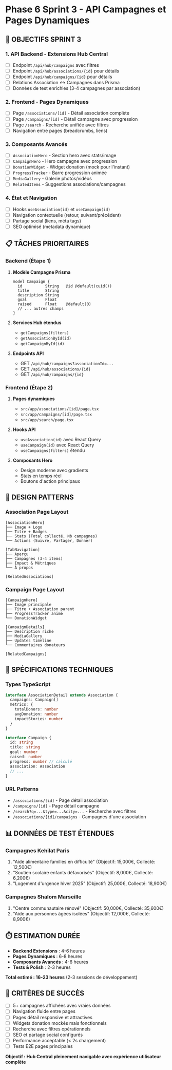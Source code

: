 # Phase 6 Sprint 3 - API Campagnes et Pages Dynamiques

## 🎯 OBJECTIFS SPRINT 3

### 1. API Backend - Extensions Hub Central
- [ ] Endpoint `/api/hub/campaigns` avec filtres
- [ ] Endpoint `/api/hub/associations/{id}` pour détails  
- [ ] Endpoint `/api/hub/campaigns/{id}` pour détails
- [ ] Relations Association ↔ Campagnes dans Prisma
- [ ] Données de test enrichies (3-4 campagnes par association)

### 2. Frontend - Pages Dynamiques
- [ ] Page `/associations/[id]` - Détail association complète
- [ ] Page `/campaigns/[id]` - Détail campagne avec progression
- [ ] Page `/search` - Recherche unifiée avec filtres
- [ ] Navigation entre pages (breadcrumbs, liens)

### 3. Composants Avancés
- [ ] `AssociationHero` - Section hero avec stats/image
- [ ] `CampaignHero` - Hero campagne avec progression
- [ ] `DonationWidget` - Widget donation (mock pour l'instant)
- [ ] `ProgressTracker` - Barre progression animée
- [ ] `MediaGallery` - Galerie photos/vidéos
- [ ] `RelatedItems` - Suggestions associations/campagnes

### 4. État et Navigation
- [ ] Hooks `useAssociation(id)` et `useCampaign(id)`
- [ ] Navigation contextuelle (retour, suivant/précédent)
- [ ] Partage social (liens, méta tags)
- [ ] SEO optimisé (metadata dynamique)

## 📋 TÂCHES PRIORITAIRES

### Backend (Étape 1)
1. **Modèle Campagne Prisma**
   ```prisma
   model Campaign {
     id          String   @id @default(cuid())
     title       String
     description String
     goal        Float
     raised      Float    @default(0)
     // ... autres champs
   }
   ```

2. **Services Hub étendus**
   - `getCampaigns(filters)`
   - `getAssociationById(id)`  
   - `getCampaignById(id)`

3. **Endpoints API**
   - GET `/api/hub/campaigns?associationId=...`
   - GET `/api/hub/associations/{id}`
   - GET `/api/hub/campaigns/{id}`

### Frontend (Étape 2)
1. **Pages dynamiques**
   - `src/app/associations/[id]/page.tsx`
   - `src/app/campaigns/[id]/page.tsx`
   - `src/app/search/page.tsx`

2. **Hooks API**
   - `useAssociation(id)` avec React Query
   - `useCampaign(id)` avec React Query
   - `useCampaigns(filters)` étendu

3. **Composants Hero**
   - Design moderne avec gradients
   - Stats en temps réel
   - Boutons d'action principaux

## 🎨 DESIGN PATTERNS

### Association Page Layout
```
[AssociationHero]
├── Image + Logo  
├── Titre + Badges
├── Stats (Total collecté, Nb campagnes)
└── Actions (Suivre, Partager, Donner)

[TabNavigation]
├── Aperçu
├── Campagnes (3-4 items)
├── Impact & Métriques  
└── À propos

[RelatedAssociations]
```

### Campaign Page Layout  
```
[CampaignHero]
├── Image principale
├── Titre + Association parent
├── ProgressTracker animé
└── DonationWidget

[CampaignDetails]
├── Description riche
├── MediaGallery
├── Updates timeline
└── Commentaires donateurs

[RelatedCampaigns]
```

## 🔧 SPÉCIFICATIONS TECHNIQUES

### Types TypeScript
```typescript
interface AssociationDetail extends Association {
  campaigns: Campaign[]
  metrics: {
    totalDonors: number
    avgDonation: number
    impactStories: number
  }
}

interface Campaign {
  id: string
  title: string
  goal: number
  raised: number
  progress: number // calculé
  association: Association
  // ...
}
```

### URL Patterns
- `/associations/[id]` - Page détail association
- `/campaigns/[id]` - Page détail campagne  
- `/search?q=...&type=...&city=...` - Recherche avec filtres
- `/associations/[id]/campaigns` - Campagnes d'une association

## 📊 DONNÉES DE TEST ÉTENDUES

### Campagnes Kehilat Paris
1. "Aide alimentaire familles en difficulté" (Objectif: 15,000€, Collecté: 12,500€)
2. "Soutien scolaire enfants défavorisés" (Objectif: 8,000€, Collecté: 6,200€)
3. "Logement d'urgence hiver 2025" (Objectif: 25,000€, Collecté: 18,900€)

### Campagnes Shalom Marseille  
1. "Centre communautaire rénové" (Objectif: 50,000€, Collecté: 35,600€)
2. "Aide aux personnes âgées isolées" (Objectif: 12,000€, Collecté: 8,900€)

## ⏱️ ESTIMATION DURÉE

- **Backend Extensions** : 4-6 heures
- **Pages Dynamiques** : 6-8 heures  
- **Composants Avancés** : 4-6 heures
- **Tests & Polish** : 2-3 heures

**Total estimé : 16-23 heures** (2-3 sessions de développement)

## 🚀 CRITÈRES DE SUCCÈS

- [ ] 5+ campagnes affichées avec vraies données
- [ ] Navigation fluide entre pages  
- [ ] Pages détail responsive et attractives
- [ ] Widgets donation mockés mais fonctionnels
- [ ] Recherche avec filtres opérationnels
- [ ] SEO et partage social configurés
- [ ] Performance acceptable (< 2s chargement)
- [ ] Tests E2E pages principales

**Objectif : Hub Central pleinement navigable avec expérience utilisateur complète**
